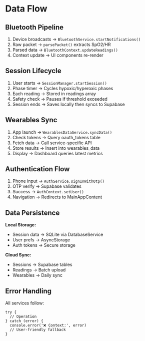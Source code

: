 # Data Flow

## Bluetooth Pipeline

1. Device broadcasts → `BluetoothService.startNotifications()`
2. Raw packet → `parsePacket()` extracts SpO2/HR
3. Parsed data → `BluetoothContext.updateReadings()`
4. Context update → UI components re-render

## Session Lifecycle

1. User starts → `SessionManager.startSession()`
2. Phase timer → Cycles hypoxic/hyperoxic phases
3. Each reading → Stored in readings array
4. Safety check → Pauses if threshold exceeded
5. Session ends → Saves locally then syncs to Supabase

## Wearables Sync

1. App launch → `WearablesDataService.syncData()`
2. Check tokens → Query oauth_tokens table
3. Fetch data → Call service-specific API
4. Store results → Insert into wearables_data
5. Display → Dashboard queries latest metrics

## Authentication Flow

1. Phone input → `AuthService.signInWithOtp()`
2. OTP verify → Supabase validates
3. Success → `AuthContext.setUser()`
4. Navigation → Redirects to MainAppContent

## Data Persistence

**Local Storage:**
- Session data → SQLite via DatabaseService
- User prefs → AsyncStorage
- Auth tokens → Secure storage

**Cloud Sync:**
- Sessions → Supabase tables
- Readings → Batch upload
- Wearables → Daily sync

## Error Handling

All services follow:
```
try {
  // Operation
} catch (error) {
  console.error('❌ Context:', error)
  // User-friendly fallback
}
```